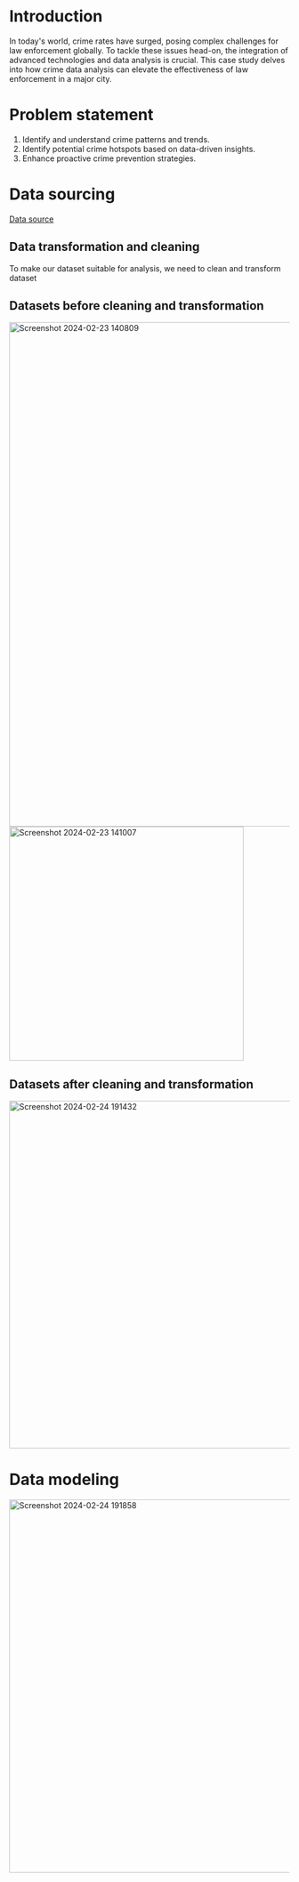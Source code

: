 # Introduction
In today's world, crime rates have surged, posing complex challenges for law enforcement globally. To tackle these issues head-on, the integration of advanced technologies and data analysis is crucial. This case study delves into how crime data analysis can elevate the effectiveness of law enforcement in a major city.
# Problem statement
1. Identify and understand crime patterns and trends.
2. Identify potential crime hotspots based on data-driven insights.
3. Enhance proactive crime prevention strategies.
# Data sourcing 
[Data source](https://assets.publishing.service.gov.uk/media/65afb470bc0de3000d187340/prc-pfa-mar2013-onwards-tables-250124.ods)
## Data transformation and cleaning
To make our dataset suitable for analysis, we need to clean and transform dataset
## Datasets before cleaning and transformation
<img width="907" alt="Screenshot 2024-02-23 140809" src="https://github.com/Barbiespec/criminal-record/assets/158063327/694cfefd-e6bc-46f9-9c7d-48b22137d5bd">
<img width="421" alt="Screenshot 2024-02-23 141007" src="https://github.com/Barbiespec/criminal-record/assets/158063327/3773df7a-39dc-4950-9cfd-057f1117401f">

## Datasets after cleaning and transformation
<img width="625" alt="Screenshot 2024-02-24 191432" src="https://github.com/Barbiespec/criminal-record/assets/158063327/103d53fe-2aee-4ae8-9fb0-794dce2fedbb">

# Data modeling
<img width="671" alt="Screenshot 2024-02-24 191858" src="https://github.com/Barbiespec/criminal-record/assets/158063327/ae63c4c2-aaf2-4f25-973d-e6657044af5e">





